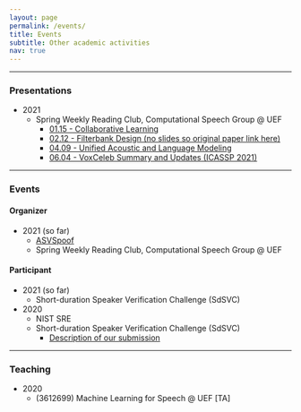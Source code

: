 ```yaml
---
layout: page
permalink: /events/
title: Events
subtitle: Other academic activities
nav: true
---
```


-------------------
### Presentations
* 2021
    * Spring Weekly Reading Club, Computational Speech Group @ UEF
        * [01.15 - Collaborative Learning](https://docs.google.com/presentation/d/1RCYFQbLoJRrvShqpsSdQSegddKyBBMTPn9bjX1EsKyE/edit?usp=sharing)
        * [02.12 - Filterbank Design (no slides so original paper link here)](https://arxiv.org/abs/1910.10400)
        * [04.09 - Unified Acoustic and Language Modeling](https://docs.google.com/presentation/d/1ZSCScHn7u2lrrSj0DFJX7v9h3LvlzLBq0Dypg8fWpXY/edit?usp=sharing)
        * [06.04 - VoxCeleb Summary and Updates (ICASSP 2021)](https://drive.google.com/file/d/1KFxa9bhyeR72uI5Q6plGc5ezncy1EOoG/view?usp=sharing)

-------------------
### Events

#### Organizer
* 2021 (so far)
    * [ASVSpoof](https://www.asvspoof.org)
    * Spring Weekly Reading Club, Computational Speech Group @ UEF

#### Participant
* 2021 (so far)
    * Short-duration Speaker Verification Challenge (SdSVC)
* 2020
    * NIST SRE
    * Short-duration Speaker Verification Challenge (SdSVC)
        * [Description of our submission](https://arxiv.org/abs/2007.13118)

-------------------
### Teaching
* 2020
    * (3612699) Machine Learning for Speech @ UEF [TA]
